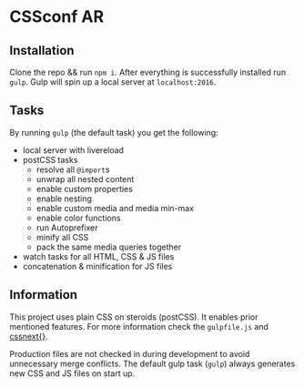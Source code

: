 # CSSconf AR

## Installation
Clone the repo && run `npm i`. After everything is successfully installed run `gulp`. Gulp will spin up a local server at `localhost:2016`.

## Tasks
By running `gulp` (the default task) you get the following:
- local server with livereload
- postCSS tasks
  - resolve all `@import`s
  - unwrap all nested content
  - enable custom properties
  - enable nesting
  - enable custom media and media min-max
  - enable color functions
  - run Autoprefixer
  - minify all CSS
  - pack the same media queries together
- watch tasks for all HTML, CSS & JS files
- concatenation & minification for JS files

## Information

This project uses plain CSS on steroids (postCSS). It enables prior mentioned features. For more information check the `gulpfile.js` and [cssnext{}](http://cssnext.io/features/).

Production files are not checked in during development to avoid unnecessary merge conflicts. The default gulp task (`gulp`) always generates new CSS and JS files on start up.
